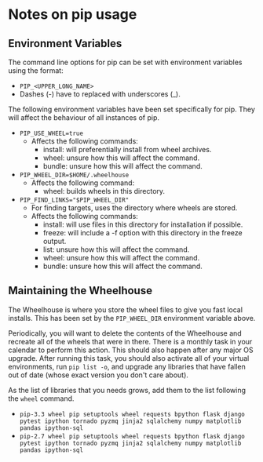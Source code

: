 # Notes on pip usage

## Environment Variables

The command line options for pip can be set with environment variables using the format:

* `PIP_<UPPER_LONG_NAME>`
* Dashes (-) have to replaced with underscores (_).

The following environment variables have been set specifically for pip. They will affect the behaviour of all instances of pip.

* `PIP_USE_WHEEL=true`
    * Affects the following commands:
        * install: will preferentially install from wheel archives.
        * wheel: unsure how this will affect the command.
        * bundle: unsure how this will affect the command.
* `PIP_WHEEL_DIR=$HOME/.wheelhouse`
    * Affects the following command:
        * wheel: builds wheels in this directory.
* `PIP_FIND_LINKS="$PIP_WHEEL_DIR"`
    * For finding targets, uses the directory where wheels are stored.
    * Affects the following commands:
        * install: will use files in this directory for installation if possible.
        * freeze: will include a -f option with this directory in the freeze output.
        * list: unsure how this will affect the command.
        * wheel: unsure how this will affect the command.
        * bundle: unsure how this will affect the command.

## Maintaining the Wheelhouse

The Wheelhouse is where you store the wheel files to give you fast local installs. This has been set by the `PIP_WHEEL_DIR` environment variable above.

Periodically, you will want to delete the contents of the Wheelhouse and recreate all of the wheels that were in there. There is a monthly task in your calendar to perform this action. This should also happen after any major OS upgrade. After running this task, you should also activate all of your virtual environments, run `pip list -o`, and upgrade any libraries that have fallen out of date (whose exact version you don't care about).

As the list of libraries that you needs grows, add them to the list following the `wheel` command.

* `pip-3.3 wheel pip setuptools wheel requests bpython flask django pytest ipython tornado pyzmq jinja2 sqlalchemy numpy matplotlib pandas ipython-sql`
* `pip-2.7 wheel pip setuptools wheel requests bpython flask django pytest ipython tornado pyzmq jinja2 sqlalchemy numpy matplotlib pandas ipython-sql`
